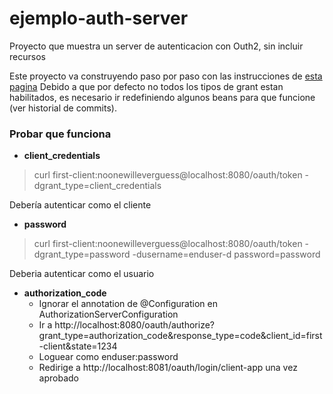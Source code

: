 # ejemplo-auth-server
Proyecto que muestra un server de autenticacion con Outh2, sin incluir recursos


Este proyecto va construyendo paso por paso con las instrucciones de [esta pagina](https://docs.spring.io/spring-security-oauth2-boot/docs/current-SNAPSHOT/reference/htmlsingle/#do-i-need-to-stand-up-my-own-authorization-server)
Debido a que por defecto no todos los tipos de grant estan habilitados, es necesario ir redefiniendo
algunos beans para que funcione (ver historial de commits).



### Probar que funciona

- **client_credentials**
> curl first-client:noonewilleverguess@localhost:8080/oauth/token -dgrant_type=client_credentials  

Debería autenticar como el cliente

- **password**
> curl first-client:noonewilleverguess@localhost:8080/oauth/token -dgrant_type=password -dusername=enduser-d password=password  

Deberia autenticar como el usuario

- **authorization_code**
  - Ignorar el annotation de @Configuration en  AuthorizationServerConfiguration
  - Ir a  http://localhost:8080/oauth/authorize?grant_type=authorization_code&response_type=code&client_id=first-client&state=1234
  - Loguear como enduser:password  
  - Redirige a  http://localhost:8081/oauth/login/client-app una vez aprobado
  
   

